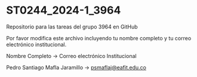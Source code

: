 # ST0244_2024-1_3964
Repositorio para las tareas del grupo 3964 en GitHub

Por favor modifica este archivo incluyendo tu nombre completo y tu correo electrónico institucional.

Nombre Completo -> Correo electrónico Institucional

Pedro Santiago Mafla Jaramillo -> psmaflaj@eafit.edu.co


